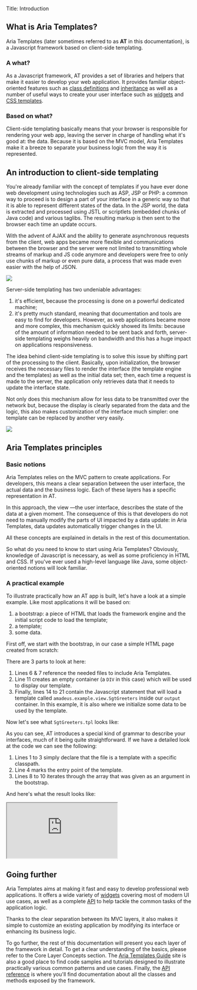 Title: Introduction



## What is Aria Templates?

Aria Templates (later sometimes referred to as **AT** in this documentation), is a Javascript framework based on client-side templating.

### A what?

As a Javascript framework, AT provides a set of libraries and helpers that make it easier to develop your web application.  It provides familiar object-oriented features such as [class definitions](javascript_classes) and [inheritance](around_classes) as well as a number of useful ways to create your user interface such as [widgets](widgets) and [CSS templates](css_templates).

### Based on what?

Client-side templating basically means that your browser is responsible for rendering your web app, leaving the server in charge of handling what it's good at: the data.  Because it is based on the MVC model, Aria Templates make it a breeze to separate your business logic from the way it is represented.

## An introduction to client-side templating

You're already familiar with the concept of templates if you have ever done web development using technologies such as ASP, JSP or PHP: a common way to proceed is to design a part of your interface in a generic way so that it is able to represent different states of the data.  In the JSP world, the data is extracted and processed using JSTL or scriptlets (embedded chunks of Java code) and various taglibs.  The resulting markup is then sent to the browser each time an update occurs.

With the advent of AJAX and the ability to generate asynchronous requests from the client, web apps became more flexible and communications between the browser and the server were not limited to transmitting whole streams of markup and JS code anymore and developers were free to only use chunks of markup or even pure data, a process that was made even easier with the help of JSON.

<img src="../images/at_intro.png"/>

Server-side templating has two undeniable advantages:

1. it's efficient, because the processing is done on a powerful dedicated machine;
1. it's pretty much standard, meaning that documentation and tools are easy to find for developers.
However, as web applications became more and more complex, this mechanism quickly showed its limits: because of the amount of information needed to be sent back and forth, server-side templating weighs heavily on bandwidth and this has a huge impact on applications responsiveness.

The idea behind client-side templating is to solve this issue by shifting part of the processing to the client.  Basically, upon initialization, the browser receives the necessary files to render the interface (the template engine and the templates) as well as the initial data set; then, each time a request is made to the server, the application only retrieves data that it needs to update the interface state.

Not only does this mechanism allow for less data to be transmitted over the network but, because the display is clearly separated from the data and the logic, this also makes customization of the interface much simpler: one template can be replaced by another very easily.

<img src="../images/at_doc_template.jpg"/>

## Aria Templates principles

### Basic notions

Aria Templates relies on the MVC pattern to create applications.  For developers, this means a clear separation between the user interface, the actual data and the business logic.  Each of these layers has a specific representation in AT.

In this approach, the view &mdash;the user interface, describes the state of the data at a given moment.  The consequence of this is that developers do not need to manually modify the parts of UI impacted by a data update: in Aria Templates, data updates automatically trigger changes in the UI.

All these concepts are explained in details in the rest of this documentation.

So what do you need to know to start using Aria Templates?  Obviously, knowledge of Javascript is necessary, as well as some proficiency in HTML and CSS.  If you've ever used a high-level language like Java, some object-oriented notions will look familiar.

### A practical example

To illustrate practically how an AT app is built, let's have a look at a simple example.  Like most applications it will be based on:

1. a bootstrap: a piece of HTML that loads the framework engine and the initial script code to load the template;
1. a template;
1. some data.

First off, we start with the bootstrap, in our case a simple HTML page created from scratch:


<script src='http://snippets.ariatemplates.com/snippets/github.com/ariatemplates/documentation-code/%VERSION%/snippets/intro/index.html?lang=html5'></script>

There are 3 parts to look at here:

1. Lines 6 & 7 reference the needed files to include Aria Templates.
1. Line 11 creates an empty container (a `DIV` in this case) which will be used to display our template.
1. Finally, lines 14 to 21 contain the Javascript statement that will load a template called `amadeus.example.view.SgtGreeters` inside our `output` container.  In this example, it is also where we initialize some data to be used by the template.

Now let's see what `SgtGreeters.tpl` looks like:


<script src='http://snippets.ariatemplates.com/snippets/github.com/ariatemplates/documentation-code/%VERSION%/snippets/intro/view/SgtGreeters.tpl?lang=at'></script>

As you can see, AT introduces  a special kind of grammar to describe your interfaces, much of it being quite straightforward.  If we have a detailed look at the code we can see the following:

1. Lines 1 to 3 simply declare that the file is a template with a specific classpath.
1. Line 4 marks the entry point of the template.
1. Lines 8 to 10 iterates through the array that was given as an argument in the bootstrap.

And here's what the result looks like:


<iframe class='samples' src='http://snippets.ariatemplates.com/samples/github.com/ariatemplates/documentation-code/%VERSION%/samples/intro/?skip=1' ></iframe>

## Going further

Aria Templates aims at making it fast and easy to develop professional web applications.  It offers a wide variety of [widgets](widgets) covering most of modern UI use cases, as well as a complete [API](http://ariatemplates.com/aria/guide/apps/apidocs) to help tackle the common tasks of the application logic.

Thanks to the clear separation between its MVC layers, it also makes it simple to customize an existing application by modifying its interface or enhancing its business logic.

To go further, the rest of this documentation will present you each layer of the framework in detail.  To get a clear understanding of the basics, please refer to the Core Layer Concepts section.  The [Aria Templates Guide](http://ariatemplates.com/guides/) site is also a good place to find code samples and tutorials designed to illustrate practically various common patterns and use cases.  Finally, the [API reference](http://ariatemplates.com/aria/guide/apps/apidocs/) is where you'll find documentation about all the classes and methods exposed by the framework.